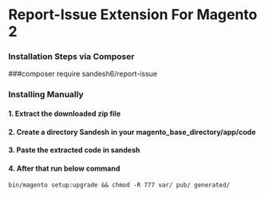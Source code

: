 # Report-Issue Extension For Magento 2

### Installation Steps via Composer 

###composer require sandesh6/report-issue

### Installing Manually

#### 1. Extract the downloaded zip file 
#### 2. Create a directory Sandesh in your magento_base_directory/app/code
#### 3. Paste the extracted code in sandesh
#### 4. After that run below command
`bin/magento setup:upgrade && chmod -R 777 var/ pub/ generated/`
